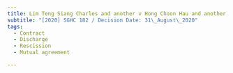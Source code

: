 ```yaml
---
title: Lim Teng Siang Charles and another v Hong Choon Hau and another
subtitle: "[2020] SGHC 182 / Decision Date: 31\_August\_2020"
tags:
  - Contract
  - Discharge
  - Rescission
  - Mutual agreement

---
```

